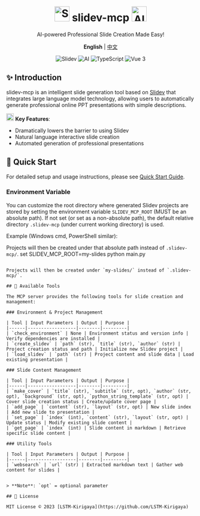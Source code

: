 <div align="center">
  <h1>
    <img src="https://api.iconify.design/logos:slidev.svg" width="40" height="40" alt="Slidev"/>
    slidev-mcp 
    <img src="https://api.iconify.design/logos:openai-icon.svg" width="40" height="40" alt="AI"/>
  </h1>
  <p>AI-powered Professional Slide Creation Made Easy!</p>
  
  <p>
    <strong>English</strong> | <a href="README.zh.md">中文</a>
  </p>
  
  <div>
    <img src="https://img.shields.io/badge/Slidev-@latest-blue?logo=slidev" alt="Slidev"/>
    <img src="https://img.shields.io/badge/AI-Large%20Language%20Model-orange?logo=openai" alt="AI"/>
    <img src="https://img.shields.io/badge/TypeScript-4.9.5-blue?logo=typescript" alt="TypeScript"/>
    <img src="https://img.shields.io/badge/Vue-3.3-green?logo=vue.js" alt="Vue 3"/>
  </div>
</div>

## ✨ Introduction

slidev-mcp is an intelligent slide generation tool based on [Slidev](https://github.com/slidevjs/slidev) that integrates large language model technology, allowing users to automatically generate professional online PPT presentations with simple descriptions.

<img src="https://api.iconify.design/mdi:robot-happy-outline.svg" width="20" height="20" alt="AI"/> **Key Features**:
- Dramatically lowers the barrier to using Slidev
- Natural language interactive slide creation
- Automated generation of professional presentations

## 🚀 Quick Start

For detailed setup and usage instructions, please see [Quick Start Guide](docs/quickstart.md).

### Environment Variable

You can customize the root directory where generated Slidev projects are stored by setting the environment variable `SLIDEV_MCP_ROOT` (MUST be an absolute path). If not set (or set as a non-absolute path), the default relative directory `.slidev-mcp` (under current working directory) is used.

Example (Windows cmd, PowerShell similar):

Projects will then be created under that absolute path instead of `.slidev-mcp/`.
set SLIDEV_MCP_ROOT=my-slides
python main.py
```

Projects will then be created under `my-slides/` instead of `.slidev-mcp/`.

## 🔧 Available Tools

The MCP server provides the following tools for slide creation and management:

### Environment & Project Management

| Tool | Input Parameters | Output | Purpose |
|------|------------------|--------|---------|
| `check_environment` | None | Environment status and version info | Verify dependencies are installed |
| `create_slidev` | `path` (str), `title` (str), `author` (str) | Project creation status and path | Initialize new Slidev project |
| `load_slidev` | `path` (str) | Project content and slide data | Load existing presentation |

### Slide Content Management

| Tool | Input Parameters | Output | Purpose |
|------|------------------|--------|---------|
| `make_cover` | `title` (str), `subtitle` (str, opt), `author` (str, opt), `background` (str, opt), `python_string_template` (str, opt) | Cover slide creation status | Create/update cover page |
| `add_page` | `content` (str), `layout` (str, opt) | New slide index | Add new slide to presentation |
| `set_page` | `index` (int), `content` (str), `layout` (str, opt) | Update status | Modify existing slide content |
| `get_page` | `index` (int) | Slide content in markdown | Retrieve specific slide content |

### Utility Tools

| Tool | Input Parameters | Output | Purpose |
|------|------------------|--------|---------|
| `websearch` | `url` (str) | Extracted markdown text | Gather web content for slides |


> **Note**: `opt` = optional parameter

## 📄 License

MIT License © 2023 [LSTM-Kirigaya](https://github.com/LSTM-Kirigaya)